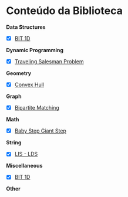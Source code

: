 # Conteúdo da Biblioteca

**Data Structures**
- [x] [BIT 1D](../data_structures/BIT_1D.cpp)

**Dynamic Programming**
- [x] [Traveling Salesman Problem](../dynamic_programming/traveling_salesman_problem_topdown_dp.cpp)

**Geometry**
- [x] [Convex Hull](../geometry/andrew_algorithm_convex_hull.cpp)

**Graph**
- [x] [Bipartite Matching](../graph/kuhn_MCBM.cpp)

**Math**
- [x] [Baby Step Giant Step](../math/baby_step_giant_step.cpp)

**String**
- [x] [LIS - LDS](../string/LIS_LDS.cpp)

**Miscellaneous**
- [x] [BIT 1D](../data_structures/BIT_1D.cpp)

**Other**
